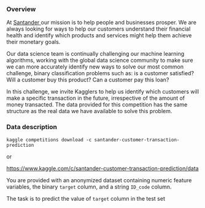 ### Overview



At [Santander ](https://www.santanderbank.com/)our mission is to help people and businesses prosper. We are always looking for ways to help our customers understand their financial health and identify which products and services might help them achieve their monetary goals.

Our data science team is continually challenging our machine learning algorithms, working with the global data science community to make sure we can more accurately identify new ways to solve our most common challenge, binary classification problems such as: is a customer satisfied? Will a customer buy this product? Can a customer pay this loan?

In this challenge, we invite Kagglers to help us identify which customers will make a specific transaction in the future, irrespective of the amount of money transacted. The data provided for this competition has the same structure as the real data we have available to solve this problem.





### Data description



`kaggle competitions download -c santander-customer-transaction-prediction`

or

https://www.kaggle.com/c/santander-customer-transaction-prediction/data



You are provided with an anonymized dataset containing numeric feature variables, the binary `target` column, and a string `ID_code` column.

The task is to predict the value of `target` column in the test set